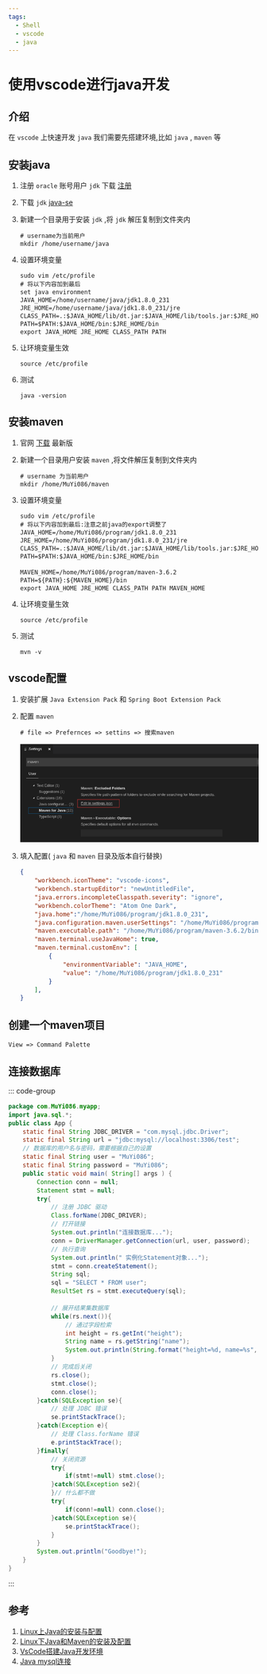 ```yaml
---
tags:
  - Shell
  - vscode
  - java
---
```

# 使用vscode进行java开发

## 介绍
在 `vscode` 上快速开发 `java` 我们需要先搭建环境,比如 `java` , `maven` 等

## 安装java
1. 注册 `oracle` 账号用户 `jdk` 下载  [注册](https://profile.oracle.com/myprofile/account/create-account.jspx)

1. 下载 `jdk` [java-se](https://www.oracle.com/technetwork/java/javase/downloads/jdk8-downloads-2133151.html)

1. 新建一个目录用于安装 `jdk` ,将 `jdk` 解压复制到文件夹内
    ```shell
    # username为当前用户
    mkdir /home/username/java
    ```
1. 设置环境变量
    ```shell
    sudo vim /etc/profile
    # 将以下内容加到最后
    set java environment
    JAVA_HOME=/home/username/java/jdk1.8.0_231     
    JRE_HOME=/home/username/java/jdk1.8.0_231/jre     
    CLASS_PATH=.:$JAVA_HOME/lib/dt.jar:$JAVA_HOME/lib/tools.jar:$JRE_HOME/lib
    PATH=$PATH:$JAVA_HOME/bin:$JRE_HOME/bin
    export JAVA_HOME JRE_HOME CLASS_PATH PATH
    ```
1. 让环境变量生效
    ```shell
    source /etc/profile
    ```

1. 测试
    ```shell
    java -version
    ```

## 安装maven
1. 官网 [下载](http://maven.apache.org/download.cgi) 最新版

1. 新建一个目录用户安装 `maven` ,将文件解压复制到文件夹内
    ```shell
    # username 为当前用户
    mkdir /home/MuYi086/maven
    ```

1. 设置环境变量
    ```shell
    sudo vim /etc/profile
    # 将以下内容加到最后:注意之前java的export调整了
    JAVA_HOME=/home/MuYi086/program/jdk1.8.0_231      
    JRE_HOME=/home/MuYi086/program/jdk1.8.0_231/jre   
    CLASS_PATH=.:$JAVA_HOME/lib/dt.jar:$JAVA_HOME/lib/tools.jar:$JRE_HOME/lib
    PATH=$PATH:$JAVA_HOME/bin:$JRE_HOME/bin

    MAVEN_HOME=/home/MuYi086/program/maven-3.6.2
    PATH=${PATH}:${MAVEN_HOME}/bin
    export JAVA_HOME JRE_HOME CLASS_PATH PATH MAVEN_HOME
    ```

1. 让环境变量生效
    ```shell
    source /etc/profile
    ```

1. 测试
    ```shell
    mvn -v
    ```

## vscode配置
1. 安装扩展 `Java Extension Pack` 和 `Spring Boot Extension Pack`
1. 配置 `maven`
    ```shell
    # file => Prefernces => settins => 搜索maven
    ```

    ![maven配置](/Images/Shell/使用vscode进行java开发/java_01.png)

1. 填入配置( `java` 和 `maven` 目录及版本自行替换)
    ```json
    {
        "workbench.iconTheme": "vscode-icons",
        "workbench.startupEditor": "newUntitledFile",
        "java.errors.incompleteClasspath.severity": "ignore",
        "workbench.colorTheme": "Atom One Dark",
        "java.home":"/home/MuYi086/program/jdk1.8.0_231",
        "java.configuration.maven.userSettings": "/home/MuYi086/program/maven-3.6.2/conf/settings.xml",
        "maven.executable.path": "/home/MuYi086/program/maven-3.6.2/bin/mvn",
        "maven.terminal.useJavaHome": true,
        "maven.terminal.customEnv": [
            {
                "environmentVariable": "JAVA_HOME",
                "value": "/home/MuYi086/program/jdk1.8.0_231"
            }
        ],
    }
    ```

## 创建一个maven项目
```shell
View => Command Palette
```

## 连接数据库
::: code-group
```java [app.java]
package com.MuYi086.myapp;
import java.sql.*;
public class App {
    static final String JDBC_DRIVER = "com.mysql.jdbc.Driver";
    static final String url = "jdbc:mysql://localhost:3306/test";  
    // 数据库的用户名与密码，需要根据自己的设置
    static final String user = "MuYi086";
    static final String password = "MuYi086";
    public static void main( String[] args ) {
        Connection conn = null;
        Statement stmt = null;
        try{
            // 注册 JDBC 驱动
            Class.forName(JDBC_DRIVER);
            // 打开链接
            System.out.println("连接数据库...");
            conn = DriverManager.getConnection(url, user, password);
            // 执行查询
            System.out.println(" 实例化Statement对象...");
            stmt = conn.createStatement();
            String sql;
            sql = "SELECT * FROM user";
            ResultSet rs = stmt.executeQuery(sql);
        
            // 展开结果集数据库
            while(rs.next()){
                // 通过字段检索
                int height = rs.getInt("height");
                String name = rs.getString("name");
                System.out.println(String.format("height=%d, name=%s", height, name));
            }
            // 完成后关闭
            rs.close();
            stmt.close();
            conn.close();
        }catch(SQLException se){
            // 处理 JDBC 错误
            se.printStackTrace();
        }catch(Exception e){
            // 处理 Class.forName 错误
            e.printStackTrace();
        }finally{
            // 关闭资源
            try{
                if(stmt!=null) stmt.close();
            }catch(SQLException se2){
            }// 什么都不做
            try{
                if(conn!=null) conn.close();
            }catch(SQLException se){
                se.printStackTrace();
            }
        }
        System.out.println("Goodbye!");
    }
}
```
:::

## 参考
1. [Linux上Java的安装与配置](https://www.cnblogs.com/lamp01/p/8932740.html)
1. [Linux下Java和Maven的安装及配置](https://blog.csdn.net/ula_liu/article/details/80853713)
1. [VsCode搭建Java开发环境](https://www.cnblogs.com/miskis/p/9816135.html)
1. [Java mysql连接](https://www.runoob.com/java/java-mysql-connect.html)